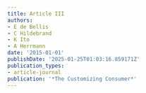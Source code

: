 ```yaml
---
title: Article III
authors:
- E de Bellis
- C Hildebrand
- K Ito
- A Herrmann
date: '2015-01-01'
publishDate: '2025-01-25T01:03:16.859171Z'
publication_types:
- article-journal
publication: '*The Customizing Consumer*'
---
```

